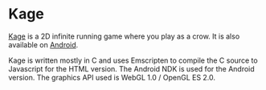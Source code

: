 Kage
====

[Kage](https://s-gv.github.io/kage/) is a 2D infinite running game where you play as a crow.
It is also available on [Android](https://play.google.com/store/apps/details?id=com.sagargv.kage).

Kage is written mostly in C and uses Emscripten to compile the C source to Javascript for the HTML version.
The Android NDK is used for the Android version. The graphics API used is WebGL 1.0 / OpenGL ES 2.0.

